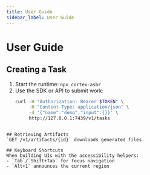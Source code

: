 ```yaml
---
title: User Guide
sidebar_label: User Guide
---
```


# User Guide

## Creating a Task
1. Start the runtime: `npx cortex-asbr`
2. Use the SDK or API to submit work:
   ```bash
   curl -H "Authorization: Bearer $TOKEN" \
        -H "Content-Type: application/json" \
        -d '{"name":"demo","input":{}}' \
        http://127.0.0.1:7439/v1/tasks
```

## Retrieving Artifacts
`GET /v1/artifacts/{id}` downloads generated files.

## Keyboard Shortcuts
When building UIs with the accessibility helpers:
- `Tab`/`Shift+Tab` for focus navigation
- `Alt+1` announces the current region

```